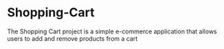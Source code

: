 # Shopping-Cart
The Shopping Cart project is a simple e-commerce application that allows users to add and remove products from a cart
